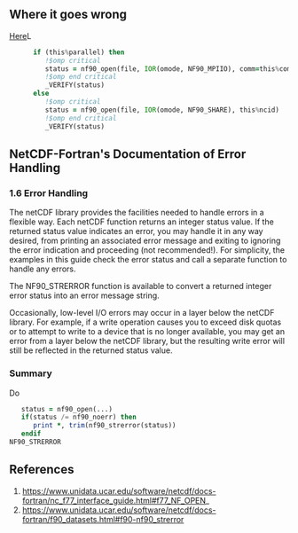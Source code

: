 
## Where it goes wrong

[Here](https://github.com/GEOS-ESM/MAPL/blob/d5009302d5ebac669cc7ff93db5134154a2c7a88/pfio/NetCDF4_FileFormatter.F90#L256)L

```fortran
      if (this%parallel) then
         !$omp critical
         status = nf90_open(file, IOR(omode, NF90_MPIIO), comm=this%comm, info=this%info, ncid=this%ncid)
         !$omp end critical
         _VERIFY(status)
      else
         !$omp critical
         status = nf90_open(file, IOR(omode, NF90_SHARE), this%ncid)    ! this line can fail
         !$omp end critical
         _VERIFY(status)
```

## NetCDF-Fortran's Documentation of Error Handling

### 1.6 Error Handling

The netCDF library provides the facilities needed to handle errors in a flexible way. Each netCDF function returns an integer status value. If the returned status value indicates an error, you may handle it in any way desired, from printing an associated error message and exiting to ignoring the error indication and proceeding (not recommended!). For simplicity, the examples in this guide check the error status and call a separate function to handle any errors.

The NF90_STRERROR function is available to convert a returned integer error status into an error message string.

Occasionally, low-level I/O errors may occur in a layer below the netCDF library. For example, if a write operation causes you to exceed disk quotas or to attempt to write to a device that is no longer available, you may get an error from a layer below the netCDF library, but the resulting write error will still be reflected in the returned status value.

### Summary

Do

```fortran
   status = nf90_open(...)
   if(status /= nf90_noerr) then
      print *, trim(nf90_strerror(status))
   endif
NF90_STRERROR
```

## References
1. https://www.unidata.ucar.edu/software/netcdf/docs-fortran/nc_f77_interface_guide.html#f77_NF_OPEN_
2. https://www.unidata.ucar.edu/software/netcdf/docs-fortran/f90_datasets.html#f90-nf90_strerror